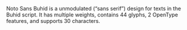 Noto Sans Buhid is a unmodulated (“sans serif”) design for texts in the Buhid script. It has multiple weights, contains 44 glyphs, 2 OpenType features, and supports 30 characters.